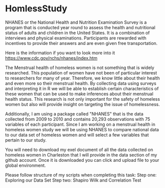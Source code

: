 # HomlessStudy

NHANES or the National Health and Nutrition Examination Survey is a program that is conducted year round to assess the health and nutritional status of adults and children in the United States. It is a combination of interviews and physical examinations. Participants are rewarded with incentives to provide their answers and are even given free transportation. 

Here is the information if you want to look more into it https://www.cdc.gov/nchs/nhanes/index.htm

The Menstrual health of homeless women is not something that is widely researched. This population of women have not been of particular interest to researchers for many of year. Therefore, we know little about their health and even more so their menstrual health. By collecting data using surveys and interpreting it in R we will be able to establish certain characteristics of these women that can be used to make inferences about their menstrual health status. This research is not only important for the safety of homeless women but also will provide insight on targeting the issue of homelessness.

Additionally, I am using a package called "NHANES" that is the data collected from 2009 to 2010 and contains 20,293 observations with 75 variables of each participant. Since I am working on a menstrual health in homeless women study we will be using NHANES to compare national data to our data set of homeless women and will select a few variables that pertain to our study.

You will need to download my exel document of all the data collected on homeless women in Charleston that I will provide in the data section of my github account. Once it is downloaded you can click and upload file to your global environment. 

Please follow structure of my scripts when completing this task:
Step one: Exploring our Data Set
Step two: Shapiro Wilk and Correlation Test
